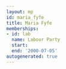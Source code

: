 ```yaml
---
layout: mp
id: maria_fyfe
title: Maria Fyfe
memberships:
- id: lab
  name: Labour Party
  start: 
  end: '2000-07-05'
autogenerated: true
---
```


